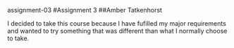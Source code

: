 assignment-03
#Assignment 3
##Amber Tatkenhorst

I decided to take this course because I have fufilled my major requirements and wanted to try something that was different than what I normally choose to take.
